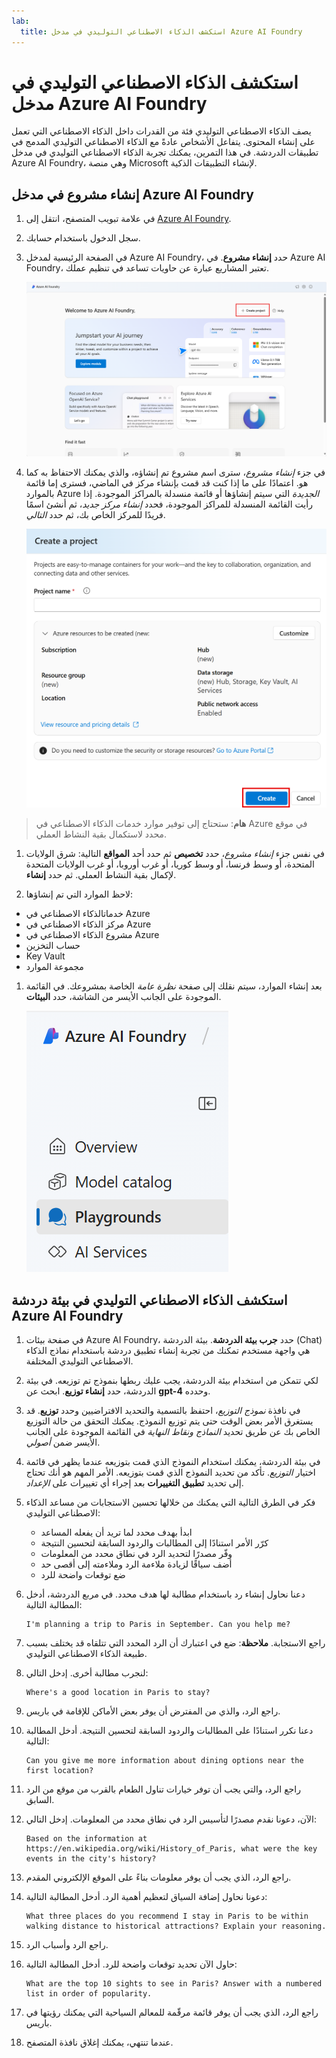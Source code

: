 ```yaml
---
lab:
  title: استكشف الذكاء الاصطناعي التوليدي في مدخل Azure AI Foundry
---
```


# استكشف الذكاء الاصطناعي التوليدي في مدخل Azure AI Foundry

يصف الذكاء الاصطناعي التوليدي فئة من القدرات داخل الذكاء الاصطناعي التي تعمل على إنشاء المحتوى. يتفاعل الأشخاص عادةً مع الذكاء الاصطناعي التوليدي المدمج في تطبيقات الدردشة. في هذا التمرين، يمكنك تجربة الذكاء الاصطناعي التوليدي في مدخل Azure AI Foundry، وهي منصة Microsoft لإنشاء التطبيقات الذكية. 

## إنشاء مشروع في مدخل Azure AI Foundry

1. في علامة تبويب المتصفح، انتقل إلى [Azure AI Foundry](https://ai.azure.com?azure-portal=true).

1. سجل الدخول باستخدام حسابك. 

1. في الصفحة الرئيسية لمدخل Azure AI Foundry، حدد **إنشاء مشروع**. في Azure AI Foundry، تعتبر المشاريع عبارة عن حاويات تساعد في تنظيم عملك.  

    ![لقطة شاشة لصفحة Azure AI Foundry الرئيسية مع تحديد إنشاء مشروع.](./media/azure-ai-foundry-home-page.png)

1. في جزء *إنشاء مشروع*، سترى اسم مشروع تم إنشاؤه، والذي يمكنك الاحتفاظ به كما هو. اعتمادًا على ما إذا كنت قد قمت بإنشاء مركز في الماضي، فسترى إما قائمة بالموارد Azure *الجديدة* التي سيتم إنشاؤها أو قائمة منسدلة بالمراكز الموجودة. إذا رأيت القائمة المنسدلة للمراكز الموجودة، فحدد *إنشاء مركز جديد*، ثم أنشئ اسمًا فريدًا للمركز الخاص بك، ثم حدد *التالي*.  
 
    ![لقطة شاشة لإنشاء لوحة مشروع مع أسماء تم إنشاؤها تلقائيًا لمركز والمشروع.](./media/azure-ai-foundry-create-project.png)

> **هام**: ستحتاج إلى توفير موارد خدمات الذكاء الاصطناعي في Azure في موقع محدد لاستكمال بقية النشاط العملي.

1. في نفس جزء *إنشاء مشروع*، حدد **تخصيص** ثم حدد أحد **المواقع** التالية: شرق الولايات المتحدة، أو وسط فرنسا، أو وسط كوريا، أو غرب أوروبا، أو غرب الولايات المتحدة لإكمال بقية النشاط العملي. ثم حدد **إنشاء**. 

1. لاحظ الموارد التي تم إنشاؤها: 
- خدماتالذكاء الاصطناعي في Azure
- مركز الذكاء الاصطناعي في Azure
- مشروع الذكاء الاصطناعي في Azure
- حساب التخزين
- Key Vault
- مجموعة الموارد  
 
1. بعد إنشاء الموارد، سيتم نقلك إلى صفحة *نظرة عامة* الخاصة بمشروعك. في القائمة الموجودة على الجانب الأيسر من الشاشة، حدد **البيئات**.
 
    ![لقطة شاشة للقائمة الموجودة على الجانب الأيسر من شاشة المشروع مع تحديد خدمات الذكاء الاصطناعي.](./media/azure-ai-foundry-playgrounds.png)  

## استكشف الذكاء الاصطناعي التوليدي في بيئة دردشة Azure AI Foundry

1. في صفحة بيئات Azure AI Foundry، حدد **جرب بيئة الدردشة**. بيئة الدردشة (Chat) هي واجهة مستخدم تمكنك من تجربة إنشاء تطبيق دردشة باستخدام نماذج الذكاء الاصطناعي التوليدي المختلفة.  

1. لكي تتمكن من استخدام بيئة الدردشة، يجب عليك ربطها بنموذج تم توزيعه. في بيئة الدردشة، حدد **إنشاء توزيع**. ابحث عن **gpt-4** وحدده. 

1. في نافذة *نموذج التوزيع*، احتفظ بالتسمية والتحديد الافتراضيين وحدد **توزيع**. قد يستغرق الأمر بعض الوقت حتى يتم توزيع النموذج. يمكنك التحقق من حالة التوزيع الخاص بك عن طريق تحديد *النماذج ونقاط النهاية* في القائمة الموجودة على الجانب الأيسر ضمن *أصولي*.
1. في بيئة الدردشة، يمكنك استخدام النموذج الذي قمت بتوزيعه عندما يظهر في قائمة اختيار *التوزيع*. تأكد من تحديد النموذج الذي قمت بتوزيعه. الأمر المهم هو أنك تحتاج إلى تحديد **تطبيق التغييرات** بعد إجراء أي تغييرات على *الإعداد*. 

1. فكر في الطرق التالية التي يمكنك من خلالها تحسين الاستجابات من مساعد الذكاء الاصطناعي التوليدي:
    - ابدأ بهدف محدد لما تريد أن يفعله المساعد
    - كرّر الأمر استنادًا إلى المطالبات والردود السابقة لتحسين النتيجة
    - وفّر مصدرًا لتحديد  الرد في نطاق محدد من المعلومات
    - أضف سياقًا لزيادة ملاءمة الرد وملاءمته إلى أقصى حد
    - ضع توقعات واضحة للرد

1. دعنا نحاول إنشاء رد باستخدام مطالبة لها هدف محدد. في مربع الدردشة، أدخل المطالبة التالية:

    ```prompt
    I'm planning a trip to Paris in September. Can you help me?
    ```

1. راجع الاستجابة. **ملاحظة**: ضع في اعتبارك أن الرد المحدد التي تتلقاه قد يختلف بسبب طبيعة الذكاء الاصطناعي التوليدي.
 
1. لنجرب مطالبة أخرى. إدخل التالي:

    ```prompt
    Where's a good location in Paris to stay? 
    ```

1. راجع الرد، والذي من المفترض أن يوفر بعض الأماكن للإقامة في باريس.

1. دعنا نكرر استنادًا على المطالبات والردود السابقة لتحسين النتيجة. أدخل المطالبة التالية:
    
    ```prompt
    Can you give me more information about dining options near the first location?
    ``` 

1. راجع الرد، والتي يجب أن توفر خيارات تناول الطعام بالقرب من موقع من الرد السابق. 

1. الآن، دعونا نقدم مصدرًا لتأسيس الرد في نطاق محدد من المعلومات. إدخل التالي: 
    
    ```prompt
    Based on the information at https://en.wikipedia.org/wiki/History_of_Paris, what were the key events in the city's history?
    ```

1. راجع الرد، الذي يجب أن يوفر معلومات بناءً على الموقع الإلكتروني المقدم. 

1. دعونا نحاول إضافة السياق لتعظيم أهمية الرد. أدخل المطالبة التالية: 

    ```prompt
    What three places do you recommend I stay in Paris to be within walking distance to historical attractions? Explain your reasoning.
    ```

1. راجع الرد وأسباب الرد.  

1. حاول الآن تحديد توقعات واضحة للرد. أدخل المطالبة التالية:
    
    ```prompt
    What are the top 10 sights to see in Paris? Answer with a numbered list in order of popularity.
    ```

1. راجع الرد، الذي يجب أن يوفر قائمة مرقّمة للمعالم السياحية التي يمكنك رؤيتها في باريس.

1. عندما تنتهي، يمكنك إغلاق نافذة المتصفح.